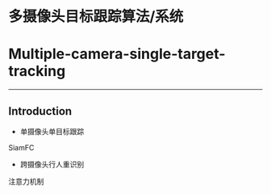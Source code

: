 # 多摄像头目标跟踪算法/系统
# Multiple-camera-single-target-tracking
---

## Introduction

- 单摄像头单目标跟踪

SiamFC

- 跨摄像头行人重识别

注意力机制

